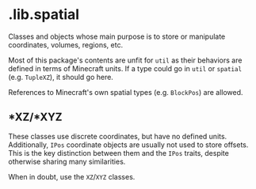 # .lib.spatial

Classes and objects whose main purpose is to store or manipulate coordinates, volumes, regions, etc.

Most of this package's contents are unfit for `util` as their behaviors are defined in terms of Minecraft units.
If a type could go in `util` or `spatial` (e.g. `TupleXZ`), it should go here.

References to Minecraft's own spatial types (e.g. `BlockPos`) are allowed.

## *XZ/*XYZ

These classes use discrete coordinates, but have no defined units.
Additionally, `IPos` coordinate objects are usually not used to store offsets.
This is the key distinction between them and the `IPos` traits, despite otherwise sharing many similarities.

When in doubt, use the `XZ`/`XYZ` classes.